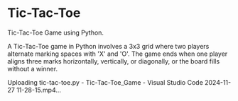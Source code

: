 # Tic-Tac-Toe
Tic-Tac-Toe Game using Python.

A Tic-Tac-Toe game in Python involves a 3x3 grid where two players alternate marking spaces with 'X' and 'O'. The game ends when one player aligns three marks horizontally, vertically, or diagonally, or the board fills without a winner.

Uploading tic-tac-toe.py - Tic-Tac-Toe_Game - Visual Studio Code 2024-11-27 11-28-15.mp4…
